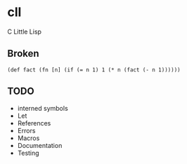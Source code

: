 # cll
C Little Lisp

## Broken

```
(def fact (fn [n] (if (= n 1) 1 (* n (fact (- n 1))))))
```

## TODO
- interned symbols
- Let
- References
- Errors
- Macros
- Documentation
- Testing
